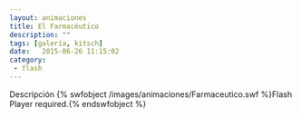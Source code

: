 ```yaml
---
layout: animaciones
title: El Farmacéutico
description: ""
tags: [galería, kitsch]
date:   2015-06-26 11:15:02
category:
 - flash
---
```

Descripción
{% swfobject /images/animaciones/Farmaceutico.swf %}Flash Player required.{% endswfobject %}

